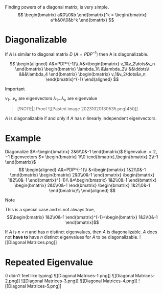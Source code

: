 Finding powers of a diagonal matrix, is very simple.
$$
\begin{bmatrix} a&0\\0&b \end{bmatrix}^k = \begin{bmatrix} a^k&0\\0&b^k \end{bmatrix}
$$
# Diagonalizable
If $A$ is similar to diagonal matrix $D$ ($A=PDP^{-1}$) then A is diagonalizable.

$$
\begin{aligned}
A&=PDP^{-1}\\
A&=\begin{bmatrix} v_1&v_2\dots&v_n \end{bmatrix} \begin{bmatrix} \lambda_1\\ &\lambda_2\\ &&\ddots\\ &&&\lambda_4 \end{bmatrix} \begin{bmatrix} v_1&v_2\dots&v_n \end{bmatrix}^{-1}
\end{aligned}
$$
> [!IMPORTANT] 
> $v_1 \dots v_n$ are eigenvectors
> $\lambda_1 \dots \lambda_n$ are eigenvalue

>[!NOTE|] Proof
![[Pasted image 20231020130535.png|450]]

$A$ is diagonalizable if and only if $A$ has $n$ linearly independent eigenvectors.

# Example

Diagonalize $A=\begin{bmatrix} 2&6\\0&-1 \end{bmatrix}$
Eigenvalue $= 2,-1$ 
Eigenvectors $= \begin{bmatrix} 1\\0 \end{bmatrix},\begin{bmatrix} 2\\-1 \end{bmatrix}$
$$
\begin{aligned}
A&=PDP^{-1}\\
&=\begin{bmatrix} 1&2\\0&-1 \end{bmatrix} \begin{bmatrix} 2&0\\0&-1 \end{bmatrix} \begin{bmatrix} 1&2\\0&-1 \end{bmatrix}^{-1}\\
&=\begin{bmatrix} 1&2\\0&-1 \end{bmatrix} \begin{bmatrix} 2&0\\0&-1 \end{bmatrix} \begin{bmatrix} 1&2\\0&-1 \end{bmatrix}\\
\end{aligned}
$$

> [!note]
> This is a special case and is not always true,  
> $$\begin{bmatrix} 1&2\\0&-1 \end{bmatrix}^{-1}=\begin{bmatrix} 1&2\\0&-1 \end{bmatrix}$$

If $A$ is $n \times n$ and has $n$ distinct eigenvalues, then $A$ is diagonalizable.
$A$ does not **have to** have $n$ distinct eigenvalues for $A$ to be diagonalizable.
![[Diagonal Matrices.png]]

# Repeated Eigenvalue
(I didn't feel like typing)
![[Diagonal Matrices-1.png]]
![[Diagonal Matrices-2.png]]
![[Diagonal Matrices-3.png]]
![[Diagonal Matrices-4.png]]
![[Diagonal Matrices-5.png]]